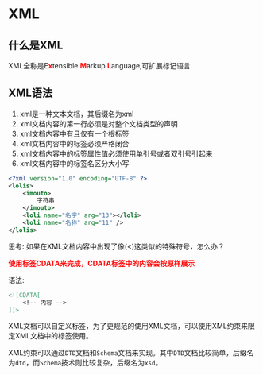 # XML
## 什么是XML
XML全称是E<b style="color:red">x</b>tensible <b style="color:red">M</b>arkup <b style="color:red">L</b>anguage,可扩展标记语言

## XML语法
1. xml是一种文本文档，其后缀名为xml
2. xml文档内容的第一行必须是对整个文档类型的声明
3. xml文档内容中有且仅有一个根标签
4. xml文档内容中的标签必须严格闭合
5. xml文档内容中的标签属性值必须使用单引号或者双引号引起来
6. xml文档内容中的标签名区分大小写

```xml
<?xml version="1.0" encoding="UTF-8" ?>
<lolis>
    <imouto>
        字符串
    </imouto>
    <loli name="名字" arg="13"></loli>
    <loli name="名称" arg="11" />
</lolis>
```

思考: 如果在XML文档内容中出现了像(<)这类似的特殊符号，怎么办？

<b style="color:red">使用标签CDATA来完成，CDATA标签中的内容会按原样展示</b>

语法:

```xml
<![CDATA[
    <!-- 内容 -->
]]>
```

XML文档可以自定义标签，为了更规范的使用XML文档，可以使用XML约束来限定XML文档中的标签使用。

XML约束可以通过`DTD`文档和`Schema`文档来实现。其中`DTD`文档比较简单，后缀名为`dtd`，而`Schema`技术则比较复杂，后缀名为`xsd`。